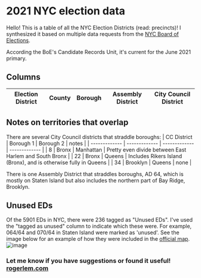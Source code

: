 # 2021 NYC election data

Hello! This is a table of all the NYC Election Districts (read: precincts)! I synthesized it based on multiple data requests from the [NYC Board of Elections](https://vote.nyc/). 

According the BoE's Candidate Records Unit, it's current for the June 2021 primary.

## Columns
| Election District  | County | Borough | Assembly District | City Council District |
| ------------- | ------------- | ------------- | ------------- | ------------- |

## Notes on territories that overlap

There are several City Council districts that straddle boroughs:
| CC District  | Borough 1 | Borough 2 | notes |
| ------------- | ------------- | ------------- | ------------- |
| 8  | Bronx  | Manhattan  | Pretty even divide between East Harlem and South Bronx  |
| 22  | Bronx  | Queens  | Includes Rikers Island (Bronx), and is otherwise fully in Queens  |
| 34  | Brooklyn  | Queens  | none  |

There is one Assembly District that straddles boroughs, AD 64, which is mostly on Staten Island but also includes the northern part of Bay Ridge, Brooklyn.

## Unused EDs

Of the 5901 EDs in NYC, there were 236 tagged as "Unused EDs". I've used the "tagged as unused" column to indicate which these were. For example, 064/64 and 070/64 in Staten Island were marked as 'unused'. See the image below for an example of how they were included in the [official map](https://vote.nyc/sites/default/files/pdf/maps/ad/ad64.pdf). ![image](https://user-images.githubusercontent.com/6442309/116641916-8e851280-a922-11eb-9363-850f9bef5390.png)


### Let me know if you have suggestions or found it useful! [rogerlem.com](rogerlem.com)
